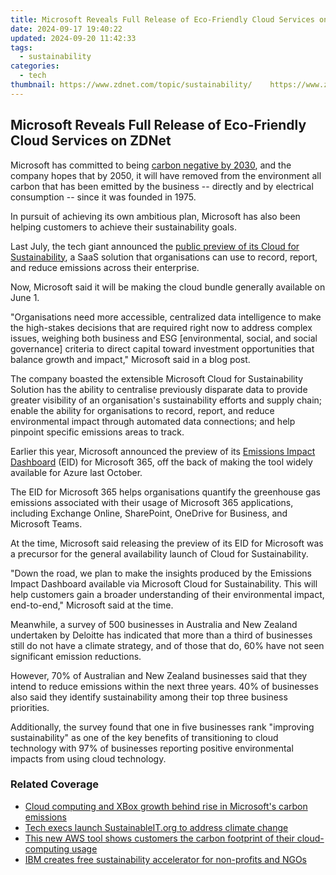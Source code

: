 ```yaml
---
title: Microsoft Reveals Full Release of Eco-Friendly Cloud Services on ZDNet
date: 2024-09-17 19:40:22
updated: 2024-09-20 11:42:33
tags:
  - sustainability
categories:
  - tech
thumbnail: https://www.zdnet.com/topic/sustainability/    https://www.zdnet.com/a/img/resize/3eb706792977de7002f1b74179316252285fe7dc/2022/02/10/9e9a473c-a97a-4bd7-b75a-aec1f30217c4/gettyimages-1358881585.jpg?width=170&height=96&fit=crop&auto=webp
---
```


## Microsoft Reveals Full Release of Eco-Friendly Cloud Services on ZDNet

Microsoft has committed to being [carbon negative by 2030](https://www.zdnet.com/article/microsofts-ambitious-plan-to-remove-its-entire-carbon-footprint/), and the company hopes that by 2050, it will have removed from the environment all carbon that has been emitted by the business -- directly and by electrical consumption -- since it was founded in 1975.

In pursuit of achieving its own ambitious plan, Microsoft has also been helping customers to achieve their sustainability goals. 

Last July, the tech giant announced the [public preview of its Cloud for Sustainability](https://www.zdnet.com/article/microsoft-adds-new-cloud-for-sustainability-bundle-to-its-specialty-cloud-list/), a SaaS solution that organisations can use to record, report, and reduce emissions across their enterprise.

Now, Microsoft said it will be making the cloud bundle generally available on June 1\. 

"Organisations need more accessible, centralized data intelligence to make the high-stakes decisions that are required right now to address complex issues, weighing both business and ESG \[environmental, social, and social governance\] criteria to direct capital toward investment opportunities that balance growth and impact," Microsoft said in a blog post.

The company boasted the extensible Microsoft Cloud for Sustainability Solution has the ability to centralise previously disparate data to provide greater visibility of an organisation's sustainability efforts and supply chain; enable the ability for organisations to record, report, and reduce environmental impact through automated data connections; and help pinpoint specific emissions areas to track. 

Earlier this year, Microsoft announced the preview of its [Emissions Impact Dashboard](https://www.zdnet.com/home-and-office/sustainability/microsoft-extends-emissions-impact-dashboard-to-microsoft-365/) (EID) for Microsoft 365, off the back of making the tool widely available for Azure last October.

The EID for Microsoft 365 helps organisations quantify the greenhouse gas emissions associated with their usage of Microsoft 365 applications, including Exchange Online, SharePoint, OneDrive for Business, and Microsoft Teams.

At the time, Microsoft said releasing the preview of its EID for Microsoft was a precursor for the general availability launch of Cloud for Sustainability.

"Down the road, we plan to make the insights produced by the Emissions Impact Dashboard available via Microsoft Cloud for Sustainability. This will help customers gain a broader understanding of their environmental impact, end-to-end," Microsoft said at the time.

Meanwhile, a survey of 500 businesses in Australia and New Zealand undertaken by Deloitte has indicated that more than a third of businesses still do not have a climate strategy, and of those that do, 60% have not seen significant emission reductions. 

However, 70% of Australian and New Zealand businesses said that they intend to reduce emissions within the next three years. 40% of businesses also said they identify sustainability among their top three business priorities.   
  
Additionally, the survey found that one in five businesses rank "improving sustainability" as one of the key benefits of transitioning to cloud technology with 97% of businesses reporting positive environmental impacts from using cloud technology.

### Related Coverage

* [Cloud computing and XBox growth behind rise in Microsoft's carbon emissions](https://www.zdnet.com/home-and-office/sustainability/cloud-computing-and-xbox-growth-behind-rise-in-microsofts-carbon-emissions/)
* [Tech execs launch SustainableIT.org to address climate change](https://www.zdnet.com/home-and-office/sustainability/tech-execs-launch-sustainableit-org-to-address-climate-change/)
* [This new AWS tool shows customers the carbon footprint of their cloud-computing usage](https://www.zdnet.com/home-and-office/sustainability/this-new-aws-tool-shows-customers-the-carbon-footprint-of-their-cloud-computing-usage/)
* [IBM creates free sustainability accelerator for non-profits and NGOs](https://www.zdnet.com/home-and-office/sustainability/ibm-creates-free-sustainability-accelerator-for-non-profits-and-ngos/)

<ins class="adsbygoogle"
     style="display:block"
     data-ad-format="autorelaxed"
     data-ad-client="ca-pub-7571918770474297"
     data-ad-slot="1223367746"></ins>



<ins class="adsbygoogle"
     style="display:block"
     data-ad-client="ca-pub-7571918770474297"
     data-ad-slot="8358498916"
     data-ad-format="auto"
     data-full-width-responsive="true"></ins>
